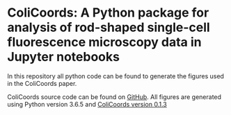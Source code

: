 # ColiCoords: A Python package for analysis of rod-shaped single-cell fluorescence microscopy data in Jupyter notebooks

In this repository all python code can be found to generate the figures used in the ColiCoords paper. 

ColiCoords source code can be found on [GitHub](https://github.com/Jhsmit/ColiCoords).
All figures are generated using Python version 3.6.5 and [ColiCoords version 0.1.3](https://zenodo.org/record/2228130)
